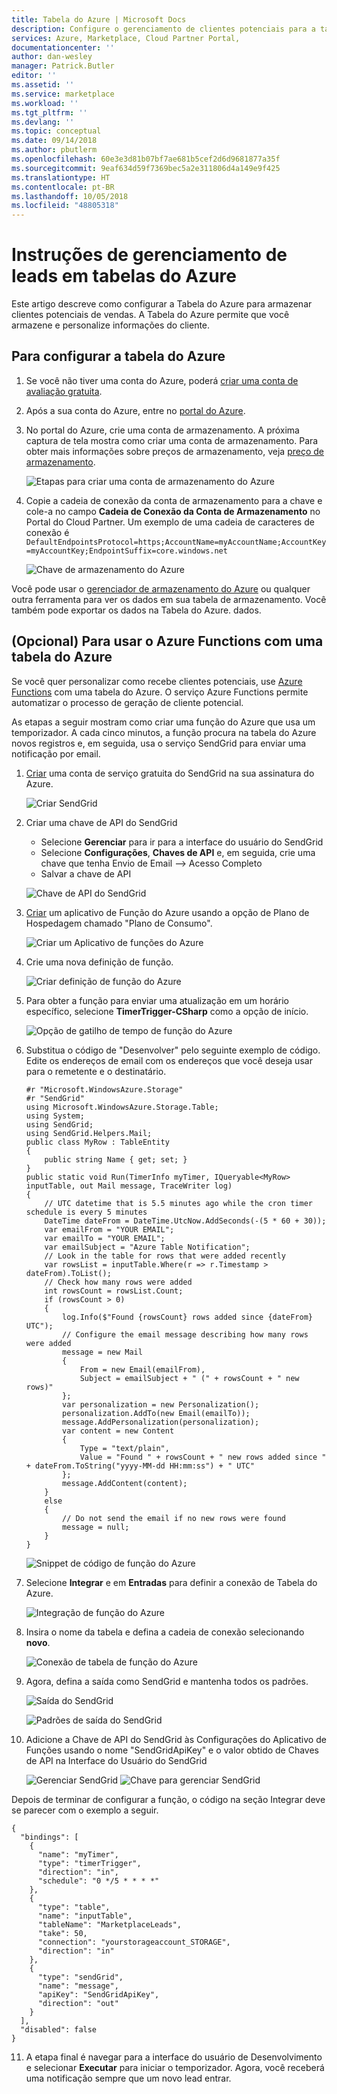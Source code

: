 ```yaml
---
title: Tabela do Azure | Microsoft Docs
description: Configure o gerenciamento de clientes potenciais para a tabela do Azure.
services: Azure, Marketplace, Cloud Partner Portal,
documentationcenter: ''
author: dan-wesley
manager: Patrick.Butler
editor: ''
ms.assetid: ''
ms.service: marketplace
ms.workload: ''
ms.tgt_pltfrm: ''
ms.devlang: ''
ms.topic: conceptual
ms.date: 09/14/2018
ms.author: pbutlerm
ms.openlocfilehash: 60e3e3d81b07bf7ae681b5cef2d6d9681877a35f
ms.sourcegitcommit: 9eaf634d59f7369bec5a2e311806d4a149e9f425
ms.translationtype: HT
ms.contentlocale: pt-BR
ms.lasthandoff: 10/05/2018
ms.locfileid: "48805318"
---
```

<a name="lead-management-instructions-for-azure-table"></a>Instruções de gerenciamento de leads em tabelas do Azure
============================================

Este artigo descreve como configurar a Tabela do Azure para armazenar clientes potenciais de vendas. A Tabela do Azure permite que você armazene e personalize informações do cliente.

## <a name="to-configure-azure-table"></a>Para configurar a tabela do Azure

1.  Se você não tiver uma conta do Azure, poderá [criar uma conta de avaliação gratuita](https://azure.microsoft.com/pricing/free-trial/).

2.  Após a sua conta do Azure, entre no [portal do Azure](https://portal.azure.com).
3.  No portal do Azure, crie uma conta de armazenamento. A próxima captura de tela mostra como criar uma conta de armazenamento. Para obter mais informações sobre preços de armazenamento, veja [preço de armazenamento](https://azure.microsoft.com/pricing/details/storage/).

    ![Etapas para criar uma conta de armazenamento do Azure](./media/cloud-partner-portal-lead-management-instructions-azure-table/azurestoragecreate.png)

4.  Copie a cadeia de conexão da conta de armazenamento para a chave e cole-a no campo **Cadeia de Conexão da Conta de Armazenamento** no Portal do Cloud Partner. Um exemplo de uma cadeia de caracteres de conexão é `DefaultEndpointsProtocol=https;AccountName=myAccountName;AccountKey=myAccountKey;EndpointSuffix=core.windows.net `
    
    ![Chave de armazenamento do Azure](./media/cloud-partner-portal-lead-management-instructions-azure-table/azurestoragekeys.png)

Você pode usar o [gerenciador de armazenamento do Azure](http://azurestorageexplorer.codeplex.com/) ou qualquer outra ferramenta para ver os dados em sua tabela de armazenamento. Você também pode exportar os dados na Tabela do Azure.
dados.

## <a name="optional-to-use-azure-functions-with-an-azure-table"></a>**(Opcional)**  Para usar o Azure Functions com uma tabela do Azure

Se você quer personalizar como recebe clientes potenciais, use [Azure Functions](https://azure.microsoft.com/services/functions/) com uma tabela do Azure. O serviço Azure Functions permite automatizar o processo de geração de cliente potencial.

As etapas a seguir mostram como criar uma função do Azure que usa um temporizador. A cada cinco minutos, a função procura na tabela do Azure novos registros e, em seguida, usa o serviço SendGrid para enviar uma notificação por email.


1.  [Criar](https://portal.azure.com/#create/SendGrid.SendGrid) uma conta de serviço gratuita do SendGrid na sua assinatura do Azure.

    ![Criar SendGrid](./media/cloud-partner-portal-lead-management-instructions-azure-table/createsendgrid.png)

2.  Criar uma chave de API do SendGrid 
    - Selecione **Gerenciar** para ir para a interface do usuário do SendGrid
    - Selecione **Configurações**, **Chaves de API** e, em seguida, crie uma chave que tenha Envio de Email –\> Acesso Completo
    - Salvar a chave de API


    ![Chave de API do SendGrid](./media/cloud-partner-portal-lead-management-instructions-azure-table/sendgridkey.png)


3.  [Criar](https://portal.azure.com/#create/Microsoft.FunctionApp) um aplicativo de Função do Azure usando a opção de Plano de Hospedagem chamado "Plano de Consumo".

    ![Criar um Aplicativo de funções do Azure](./media/cloud-partner-portal-lead-management-instructions-azure-table/createfunction.png)


4.  Crie uma nova definição de função.

    ![Criar definição de função do Azure](./media/cloud-partner-portal-lead-management-instructions-azure-table/createdefinition.png)
 

5.  Para obter a função para enviar uma atualização em um horário específico, selecione **TimerTrigger-CSharp** como a opção de início.

     ![Opção de gatilho de tempo de função do Azure](./media/cloud-partner-portal-lead-management-instructions-azure-table/timetrigger.png)


6.  Substitua o código de "Desenvolver" pelo seguinte exemplo de código. Edite os endereços de email com os endereços que você deseja usar para o remetente e o destinatário.

        #r "Microsoft.WindowsAzure.Storage"
        #r "SendGrid"
        using Microsoft.WindowsAzure.Storage.Table;
        using System;
        using SendGrid;
        using SendGrid.Helpers.Mail;
        public class MyRow : TableEntity
        {
            public string Name { get; set; }
        }
        public static void Run(TimerInfo myTimer, IQueryable<MyRow> inputTable, out Mail message, TraceWriter log)
        {
            // UTC datetime that is 5.5 minutes ago while the cron timer schedule is every 5 minutes
            DateTime dateFrom = DateTime.UtcNow.AddSeconds(-(5 * 60 + 30));
            var emailFrom = "YOUR EMAIL";
            var emailTo = "YOUR EMAIL";
            var emailSubject = "Azure Table Notification";
            // Look in the table for rows that were added recently
            var rowsList = inputTable.Where(r => r.Timestamp > dateFrom).ToList();
            // Check how many rows were added
            int rowsCount = rowsList.Count;
            if (rowsCount > 0)
            {
                log.Info($"Found {rowsCount} rows added since {dateFrom} UTC");
                // Configure the email message describing how many rows were added
                message = new Mail
                {
                    From = new Email(emailFrom),
                    Subject = emailSubject + " (" + rowsCount + " new rows)"
                };
                var personalization = new Personalization();
                personalization.AddTo(new Email(emailTo));
                message.AddPersonalization(personalization);
                var content = new Content
                {
                    Type = "text/plain",
                    Value = "Found " + rowsCount + " new rows added since " + dateFrom.ToString("yyyy-MM-dd HH:mm:ss") + " UTC"
                };
                message.AddContent(content);
            }
            else
            {
                // Do not send the email if no new rows were found
                message = null;
            }
        }

    ![Snippet de código de função do Azure](./media/cloud-partner-portal-lead-management-instructions-azure-table/code.png)


7.  Selecione **Integrar** e em **Entradas** para definir a conexão de Tabela do Azure.

    ![Integração de função do Azure](./media/cloud-partner-portal-lead-management-instructions-azure-table/integrate.png)


8.  Insira o nome da tabela e defina a cadeia de conexão selecionando **novo**.


    ![Conexão de tabela de função do Azure](./media/cloud-partner-portal-lead-management-instructions-azure-table/configtable.png)

9.  Agora, defina a saída como SendGrid e mantenha todos os padrões.

    ![Saída do SendGrid](./media/cloud-partner-portal-lead-management-instructions-azure-table/sendgridoutput.png)

    ![Padrões de saída do SendGrid](./media/cloud-partner-portal-lead-management-instructions-azure-table/sendgridoutputdefaults.png)

10. Adicione a Chave de API do SendGrid às Configurações do Aplicativo de Funções usando o nome "SendGridApiKey" e o valor obtido de Chaves de API na Interface do Usuário do SendGrid

    ![Gerenciar SendGrid](./media/cloud-partner-portal-lead-management-instructions-azure-table/sendgridmanage.png)
    ![Chave para gerenciar SendGrid](./media/cloud-partner-portal-lead-management-instructions-azure-table/sendgridmanagekey.png)

Depois de terminar de configurar a função, o código na seção Integrar deve se parecer com o exemplo a seguir.

    {
      "bindings": [
        {
          "name": "myTimer",
          "type": "timerTrigger",
          "direction": "in",
          "schedule": "0 */5 * * * *"
        },
        {
          "type": "table",
          "name": "inputTable",
          "tableName": "MarketplaceLeads",
          "take": 50,
          "connection": "yourstorageaccount_STORAGE",
          "direction": "in"
        },
        {
          "type": "sendGrid",
          "name": "message",
          "apiKey": "SendGridApiKey",
          "direction": "out"
        }
      ],
      "disabled": false
    }

11. A etapa final é navegar para a interface do usuário de Desenvolvimento e selecionar **Executar** para iniciar o temporizador. Agora, você receberá uma notificação sempre que um novo lead entrar.
